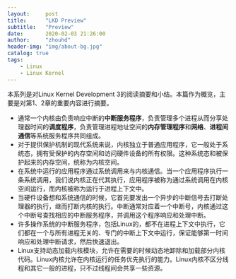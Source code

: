 ```yaml
---
layout:     post
title:      "LKD Preview"
subtitle:   "Preview"
date:       2020-02-03 21:26:00
author:     "zhouhd"
header-img: "img/about-bg.jpg"
catalog: true
tags:
    - Linux
    - Linux Kernel
---
```


本系列是对Linux Kernel Development 3的阅读摘要和小结。本篇作为概览，主要是对第1、2章的重要内容进行摘要。

- 通常一个内核由负责响应中断的**中断服务程序**，负责管理多个进程从而分享处理器时间的**调度程序**，负责管理进程地址空间的**内存管理程序**和**网络**、**进程间通信**等系统服务程序共同组成。
- 对于提供保护机制的现代系统来说，内核独立于普通应用程序，它一般处于系统态，拥有受保护的内存空间和访问硬件设备的所有权限。这种系统态和被保护起来的内存空间，统称为内核空间。
- 在系统中运行的应用程序通过系统调用来与内核通信。当一个应用程序执行一条系统调用，我们说内核正在代其执行，应用程序被称为通过系统调用在内核空间运行，而内核被称为运行于进程上下文中。
- 当硬件设备想和系统通信的时候，它首先要发出一个异步的中断信号去打断处理器的执行，继而打断内核的执行。中断通常对应着一个中断号，内核通过这个中断号查找相应的中断服务程序，并调用这个程序响应和处理中断。
- 许多操作系统的中断服务程序，包括Linux的，都不在进程上下文中执行，它们都在一个与所有进程无关的、专门的中断上下文中运行，保证能够第一时间响应和处理中断请求，然后快速退出。
- Linux支持动态加载内核模块，允许在需要的时候动态地卸除和加载部分内核代码。Linux内核允许在内核运行的任务优先执行的能力。Linux内核不区分线程和其它一般的进程，只不过线程间会共享一些资源。